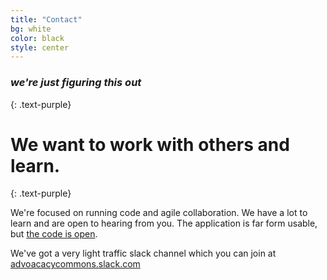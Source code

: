 ```yaml
---
title: "Contact"
bg: white
color: black
style: center
---
```


### *we're just figuring this out*
{: .text-purple}

<span class="fa-stack subtlecircle" style="font-size:100px; background:rgba(255,166,0,0.1)">
  <i class="fa fa-circle fa-stack-2x text-white"></i>
  <i class="fa fa-users fa-stack-1x text-orange"></i>
</span>

# We want to work with others and learn.
{: .text-purple}

We're focused on running code and agile collaboration. We have a lot to learn and are open to hearing from you. The application is far form usable, but [the code is open](https://github.com/advocacycommons/).

We've got a very light traffic slack channel which you can join at [advoacacycommons.slack.com](https://advocacycommons-slackin.herokuapp.com/)

<script async defer src="https://slack.yourdomain.com/slackin.js?"></script>
